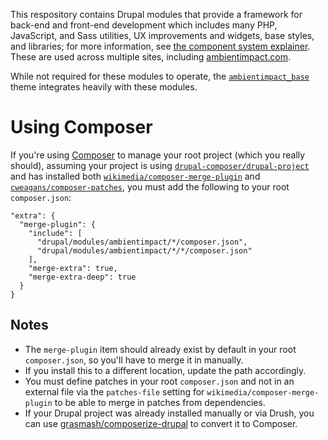 This respository contains Drupal modules that provide a framework for back-end
and front-end development which includes many PHP, JavaScript, and Sass
utilities, UX improvements and widgets, base styles, and libraries; for more
information, see [the component system
explainer](component_explainer.md).
These are used across multiple sites, including
[ambientimpact.com](https://ambientimpact.com/).

While not required for these modules to operate, the
[```ambientimpact_base```](https://gitlab.com/Ambient.Impact/drupal-themes)
theme integrates heavily with these modules.

# Using Composer

If you're using [Composer](https://www.drupal.org/docs/develop/using-composer)
to manage your root project (which you really should), assuming your project is
using
[```drupal-composer/drupal-project```](https://github.com/drupal-composer/drupal-project)
and has installed both
[```wikimedia/composer-merge-plugin```](https://github.com/wikimedia/composer-merge-plugin)
and [```cweagans/composer-patches```](https://github.com/cweagans/composer-patches),
you must add the following to your root ```composer.json```:

```
"extra": {
  "merge-plugin": {
    "include": [
      "drupal/modules/ambientimpact/*/composer.json",
      "drupal/modules/ambientimpact/*/*/composer.json"
    ],
    "merge-extra": true,
    "merge-extra-deep": true
  }
}
```

## Notes

* The ```merge-plugin``` item should already exist by default in your root ```composer.json```, so you'll have to merge it in manually.
* If you install this to a different location, update the path accordingly.
* You must define patches in your root ```composer.json``` and not in an external file via the ```patches-file``` setting for ```wikimedia/composer-merge-plugin``` to be able to merge in patches from dependencies.
* If your Drupal project was already installed manually or via Drush, you can use [grasmash/composerize-drupal](https://github.com/grasmash/composerize-drupal) to convert it to Composer.
